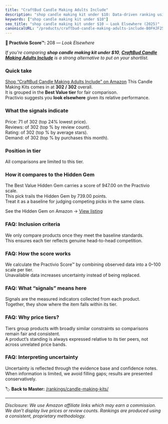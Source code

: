 ```yaml
---
title: "CraftBud Candle Making Adults Include"
description: "shop candle making kit under $10: Data-driven ranking using the Practivio Score™. Positioned by quality, value, demand, findability, momentum."
keywords: ["shop candle making kit under $10"]
seo_title: "shop candle making kit under $10 — Look Elsewhere (2025)"
canonicalURL: "/products/craftbud-candle-making-adults-include-B0FHJF2589/"
---
```


**🚫 Practivio Score™:** 208 — _Look Elsewhere_


*If you're comparing **shop candle making kit under $10**, **[CraftBud Candle Making Adults Include](https://www.amazon.com/dp/B0FHJF2589?tag=practivio-20)** is a strong alternative to put on your shortlist.*
### Quick take
[Shop “CraftBud Candle Making Adults Include” on Amazon](https://www.amazon.com/dp/B0FHJF2589?tag=practivio-20)
This Candle Making Kits comes in at **302 / 302** overall.  
It is grouped in the **Best Value tier** for fair comparison.  
Practivio suggests you **look elsewhere** given its relative performance.

### What the signals indicate
Price: 71 of 302 (top 24% lowest price).  
Reviews:  of 302 (top % by review count).  
Rating:  of 302 (top % by average stars).  
Demand:  of 302 (top % by purchases this month).

### Position in tier
All comparisons are limited to this tier.

### How it compares to the Hidden Gem
The Best Value Hidden Gem carries a score of 947.00 on the Practivio scale.  
This pick trails the Hidden Gem by 739.00 points.  
Treat it as a baseline for judging competing picks in the same class.  

See the Hidden Gem on Amazon → [View listing](https://www.amazon.com/dp/B07C2TS4H2?tag=practivio-20)

### FAQ: Inclusion criteria
We only compare products once they meet the baseline standards.  
This ensures each tier reflects genuine head-to-head competition.

### FAQ: How the score works
We calculate the Practivio Score™ by combining observed data into a 0–100 scale per tier.  
Unavailable data increases uncertainty instead of being replaced.

### FAQ: What “signals” means here
Signals are the measured indicators collected from each product.  
Together, they show where the item falls within its tier.

### FAQ: Why price tiers?
Tiers group products with broadly similar constraints so comparisons remain fair and consistent.  
A product’s standing is always expressed relative to its tier peers, not across unrelated price bands.

### FAQ: Interpreting uncertainty
Uncertainty is reflected through the evidence base and confidence notes.  
When information is limited, we avoid filling gaps; results are presented conservatively.


🏷️ **Back to Master:** [/rankings/candle-making-kits/](/rankings/candle-making-kits/)

---
_Disclosure: We use Amazon affiliate links which may earn a commission. We don’t display live prices or review counts. Rankings are produced using a consistent, proprietary methodology._
